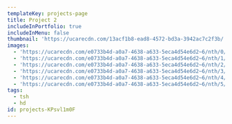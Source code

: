 ```yaml
---
templateKey: projects-page
title: Project 2
includeInPortfolio: true
includeInMenu: false
thumbnail: 'https://ucarecdn.com/13acf1b8-ead8-4572-bd3a-3942ac7c2f3b/'
images:
  - 'https://ucarecdn.com/e0733b4d-a0a7-4638-a633-5eca4d54e6d2~6/nth/0/'
  - 'https://ucarecdn.com/e0733b4d-a0a7-4638-a633-5eca4d54e6d2~6/nth/1/'
  - 'https://ucarecdn.com/e0733b4d-a0a7-4638-a633-5eca4d54e6d2~6/nth/2/'
  - 'https://ucarecdn.com/e0733b4d-a0a7-4638-a633-5eca4d54e6d2~6/nth/3/'
  - 'https://ucarecdn.com/e0733b4d-a0a7-4638-a633-5eca4d54e6d2~6/nth/4/'
  - 'https://ucarecdn.com/e0733b4d-a0a7-4638-a633-5eca4d54e6d2~6/nth/5/'
tags:
  - tsh
  - hd
id: projects-KPsvl1m0F
---
```


